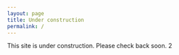 ```yaml
---
layout: page
title: Under construction
permalink: /
---
```


 
 This site is under construction. Please check back soon.
2


